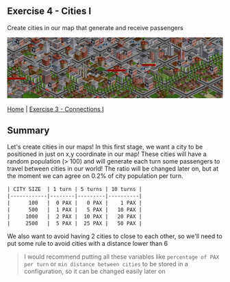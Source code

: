 ## Exercise 4 - Cities I

Create cities in our map that generate and receive passengers

<kbd> <img src="exercise_4_header.png" /> </kbd>

[Home](../README.md) | [Exercise 3 - Connections I](exercise-3.md)

## Summary

Let's create cities in our maps! In this first stage, we want a city to be positioned in just on x,y coordinate in our
map! These cities will have a random population (> 100) and will generate each turn some passengers to travel between
cities in our world! The ratio will be changed later on, but at the moment we can agree on 0.2% of city population per
turn.

    | CITY SIZE  | 1 turn | 5 turns | 10 turns |
    |------------|--------|---------|----------|
    |      100   |  0 PAX |   0 PAX |    1 PAX |
    |      500   |  1 PAX |   5 PAX |   10 PAX |
    |     1000   |  2 PAX |  10 PAX |   20 PAX |
    |     2500   |  5 PAX |  25 PAX |   50 PAX |

We also want to avoid having 2 cities to close to each other, so we'll need to put some rule to avoid cities with a
distance lower than 6

> I would recommend putting all these variables like `percentage of PAX per turn` or `min distance between cities` to
> be stored in a configuration, so it can be changed easily later on


